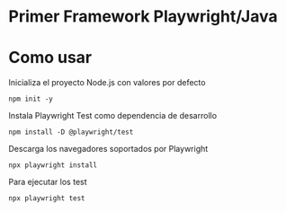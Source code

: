 # Primer Framework Playwright/Java

# Como usar

Inicializa el proyecto Node.js con valores por defecto
```
npm init -y
```
Instala Playwright Test como dependencia de desarrollo
```
npm install -D @playwright/test
```
Descarga los navegadores soportados por Playwright
```
npx playwright install
```
Para ejecutar los test
```
npx playwright test
```